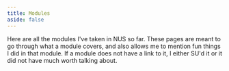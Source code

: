 ```yaml
---
title: Modules
aside: false
---
```

<script setup>
import { data as modrevs } from '/data/modrevs.data'
import formatDate from "/.vitepress/theme/utils/formatDate"
</script>

<div class="center-page">

Here are all the modules I've taken in NUS so far.
These pages are meant to go through what a module covers,
and also allows me to mention fun things I did in that module.
If a module does not have a link to it, I either SU'd it or it did not have much worth talking about.

<template v-for="key in Object.keys(modrevs)">
  <h2> {{ key }} (Total MCs: {{ modrevs[key].map(x => x.frontmatter.mcs).reduce((x,y) => x+y, 0) }}) </h2>
  <ul>
    <li v-for="post of modrevs[key]">
    <div class="list-item">
      <span v-if="post.frontmatter.dontLink">{{ post.frontmatter.title }} {{ post.frontmatter.subtitle }}</span>
      <a v-else :href="post.url">{{ post.frontmatter.title }} {{ post.frontmatter.subtitle }}</a> <br> {{ post.frontmatter.mcs }} MCs
    </div>
    </li>
  </ul>
</template>

</div>

<style scoped>
.list-item {
    display: flex;
    justify-content: space-between;
}
</style>
